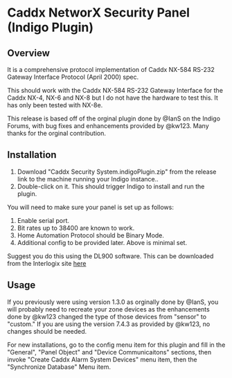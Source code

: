# Caddx NetworX Security Panel  (Indigo Plugin)

## Overview

It is a comprehensive protocol implementation of Caddx NX-584 RS-232 Gateway Interface Protocol (April 2000) spec.

This should work with the Caddx NX-584 RS-232 Gateway Interface for the Caddx NX-4, NX-6 and NX-8 but I do not have the hardware to test this. It has only been tested with NX-8e.

This release is based off of the orginal plugin done by @IanS on the Indigo Forums, with bug fixes and enhancements provided by @kw123.  Many thanks for the orginal contribution.

## Installation

1. Download "Caddx Security System.indigoPlugin.zip" from the release link to the machine running your Indigo instance..
2. Double-click on it.   This should trigger Indigo to install and run the plugin.

You will need to make sure your panel is set up as follows:

1. Enable serial port.
2. Bit rates up to 38400 are known to work.
3. Home Automation Protocol should be Binary Mode.
4. Additional config to be provided later.  Above is minimal set.

Suggest you do this using the DL900 software.  This can be downloaded from the Interlogix site [here](https://www.interlogix.com/library?type=&segment=&brand=&category=&status=&query=dl900)

## Usage

If you previously were using version 1.3.0 as orginally done by @IanS, you will probably need to recreate your zone devices as the enhancements done by @kw123 changed the type of those devices from "sensor" to "custom."  If you are using the version 7.4.3 as provided by @kw123, no changes should be needed.

For new installations, go to the config menu item for this plugin and fill in the "General", "Panel Object" and "Device Communicaitons" sections, then invoke "Create Caddx Alarm System Devices" menu item, then the "Synchronize Database" Menu item.
